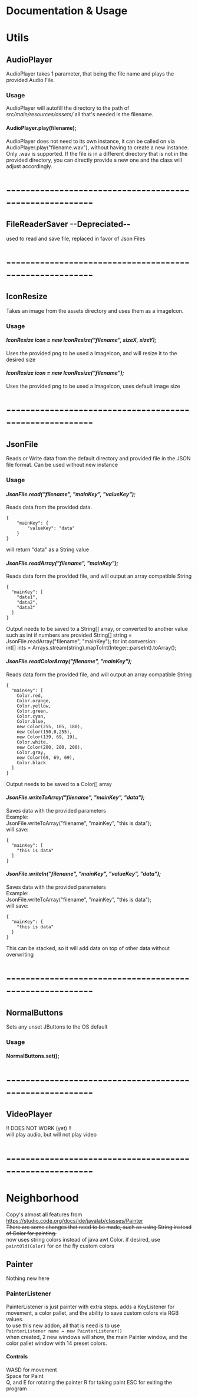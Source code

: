 # Documentation & Usage

# Utils
## AudioPlayer
AudioPlayer takes 1 parameter, that being the file name and plays the provided Audio File.
### Usage
AudioPlayer will autofill the directory to the path of 
*src/main/resources/assets/* all that's needed is the filename.

#### AudioPlayer.play(filename);
AudioPlayer does not need to its own instance, it can be called on via
AudioPlayer.play("filename.wav"), without having to create a new instance.
Only .wav is supported. If the file is in a different directory that 
is not in the provided directory, you can directly provide a new one
and the class will adjust accordingly.

# --------------------------------------------------------

## FileReaderSaver --Depreciated--
used to read and save file, replaced in favor of Json Files

# --------------------------------------------------------

## IconResize
Takes an image from the assets directory and uses them as a imageIcon.

### Usage
#### *IconResize icon = new IconResize("filename", sizeX, sizeY);*
Uses the provided png to be used a ImageIcon, and will resize it
to the desired size
#### *IconResize icon = new IconResize("filename");*
Uses the provided png to be used a ImageIcon, uses default image size

# --------------------------------------------------------

## JsonFile
Reads or Write data from the default directory and provided file in the
JSON file format. Can be used without new instance
### Usage
#### *JsonFile.read("filename", "mainKey", "valueKey");*
Reads data from the provided data.<br>
````
{
    "mainKey": {
        "valueKey": "data"
    }
}
````
will return "data" as a String value
#### *JsonFile.readArray("filename", "mainKey");*
Reads data form the provided file, and will output an array compatible
String
````
{
  "mainKey": [
    "data1",
    "data2",
    "data3"
  ]
}
````
Output needs to be saved to a String[] array, or converted to another
value such as int if numbers are provided
String[] string = JsonFile.readArray("filename", "mainKey");
for int conversion:<br>
int[] ints = Arrays.stream(string).mapToInt(Integer::parseInt).toArray();
#### *JsonFile.readColorArray("filename", "mainKey");*
Reads data form the provided file, and will output an array compatible
String
````
{
  "mainKey": [
    Color.red,
    Color.orange,
    Color.yellow,
    Color.green,
    Color.cyan,
    Color.blue,
    new Color(255, 105, 180),
    new Color(150,0,255),
    new Color(139, 69, 19),
    Color.white,
    new Color(200, 200, 200),
    Color.gray,
    new Color(69, 69, 69),
    Color.black
  ]
}
````
Output needs to be saved to a Color[] array
#### *JsonFile.writeToArray("filename", "mainKey", "data");*
Saves data with the provided parameters
<br>
Example:<br>
JsonFile.writeToArray("filename", "mainKey", "this is data");
<br>will save:<br>
````
{
  "mainKey": [
    "this is data"
  ]
}
````
#### *JsonFile.writeln("filename", "mainKey", "valueKey", "data");*
Saves data with the provided parameters
<br>
Example:<br>
JsonFile.writeToArray("filename", "mainKey", "this is data");
<br>will save:<br>
````
{
  "mainKey": {
    "this is data"
  }
}
````
This can be stacked, so it will add data on top of other data without
overwriting
# --------------------------------------------------------
## NormalButtons
Sets any unset JButtons to the OS default
### Usage
#### NormalButtons.set();
# --------------------------------------------------------
## VideoPlayer
!! DOES NOT WORK (yet) !! <br>
will play audio, but will not play video
# --------------------------------------------------------
# Neighborhood
Copy's almost all features from
https://studio.code.org/docs/ide/javalab/classes/Painter <br>
~~There are some changes that need to be made, such as using String instead
of Color for painting.~~ <br> 
now uses string colors instead of java awt Color. if desired, use
```paintOld(Color)``` for on the fly custom colors
## Painter
Nothing new here
### PainterListener
PainterListener is just painter with extra steps. adds a KeyListener for movement, 
a color pallet, and the ability to save custom colors via RGB values. <br>
to use this new addon, all that is need is to use <br>
````PainterListener name = new PainterListener()```` <br>
when created, 2 new windows will show, the main Painter window, and
the color pallet window with 14 preset colors.
#### Controls
WASD for movement <br>
Space for Paint <br>
Q, and E for rotating the painter
R for taking paint
ESC for exiting the program